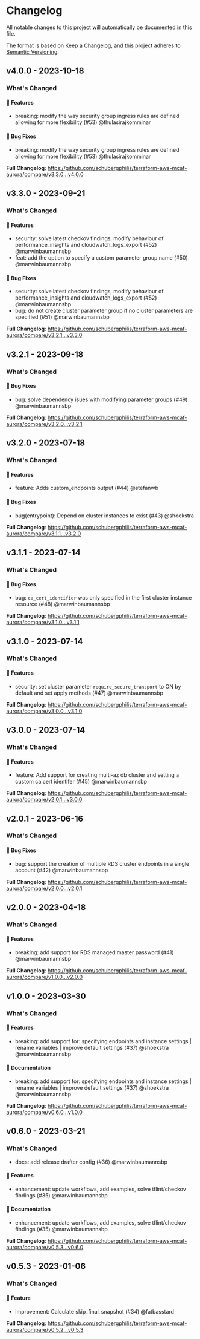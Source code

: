 # Changelog

All notable changes to this project will automatically be documented in this file.

The format is based on [Keep a Changelog](https://keepachangelog.com/en/1.0.0/),
and this project adheres to [Semantic Versioning](https://semver.org/spec/v2.0.0.html).

## v4.0.0 - 2023-10-18

### What's Changed

#### 🚀 Features

- breaking: modify the way security group ingress rules are defined allowing for more flexibility (#53) @thulasirajkomminar

#### 🐛 Bug Fixes

- breaking: modify the way security group ingress rules are defined allowing for more flexibility (#53) @thulasirajkomminar

**Full Changelog**: https://github.com/schubergphilis/terraform-aws-mcaf-aurora/compare/v3.3.0...v4.0.0

## v3.3.0 - 2023-09-21

### What's Changed

#### 🚀 Features

- security: solve latest checkov findings, modify behaviour of performance_insights and cloudwatch_logs_export (#52) @marwinbaumannsbp
- feat: add the option to specify a custom parameter group name (#50) @marwinbaumannsbp

#### 🐛 Bug Fixes

- security: solve latest checkov findings, modify behaviour of performance_insights and cloudwatch_logs_export (#52) @marwinbaumannsbp
- bug: do not create cluster parameter group if no cluster parameters are specified (#51) @marwinbaumannsbp

**Full Changelog**: https://github.com/schubergphilis/terraform-aws-mcaf-aurora/compare/v3.2.1...v3.3.0

## v3.2.1 - 2023-09-18

### What's Changed

#### 🐛 Bug Fixes

- bug: solve dependency isues with modifying parameter groups (#49) @marwinbaumannsbp

**Full Changelog**: https://github.com/schubergphilis/terraform-aws-mcaf-aurora/compare/v3.2.0...v3.2.1

## v3.2.0 - 2023-07-18

### What's Changed

#### 🚀 Features

- feature: Adds custom_endpoints output (#44) @stefanwb

#### 🐛 Bug Fixes

- bug(entrypoint): Depend on cluster instances to exist (#43) @shoekstra

**Full Changelog**: https://github.com/schubergphilis/terraform-aws-mcaf-aurora/compare/v3.1.1...v3.2.0

## v3.1.1 - 2023-07-14

### What's Changed

#### 🐛 Bug Fixes

- bug:  `ca_cert_identifier` was only specified in the first cluster instance resource (#48) @marwinbaumannsbp

**Full Changelog**: https://github.com/schubergphilis/terraform-aws-mcaf-aurora/compare/v3.1.0...v3.1.1

## v3.1.0 - 2023-07-14

### What's Changed

#### 🚀 Features

- security: set cluster parameter `require_secure_transport` to ON by default and set apply methods (#47) @marwinbaumannsbp

**Full Changelog**: https://github.com/schubergphilis/terraform-aws-mcaf-aurora/compare/v3.0.0...v3.1.0

## v3.0.0 - 2023-07-14

### What's Changed

#### 🚀 Features

- feature: Add support for creating multi-az db cluster and setting a custom ca cert identifer (#45) @marwinbaumannsbp

**Full Changelog**: https://github.com/schubergphilis/terraform-aws-mcaf-aurora/compare/v2.0.1...v3.0.0

## v2.0.1 - 2023-06-16

### What's Changed

#### 🐛 Bug Fixes

- bug: support the creation of multiple RDS cluster endpoints in a single account (#42) @marwinbaumannsbp

**Full Changelog**: https://github.com/schubergphilis/terraform-aws-mcaf-aurora/compare/v2.0.0...v2.0.1

## v2.0.0 - 2023-04-18

### What's Changed

#### 🚀 Features

- breaking: add support for RDS managed master password (#41) @marwinbaumannsbp

**Full Changelog**: https://github.com/schubergphilis/terraform-aws-mcaf-aurora/compare/v1.0.0...v2.0.0

## v1.0.0 - 2023-03-30

### What's Changed

#### 🚀 Features

- breaking: add support for: specifying endpoints and instance settings | rename variables | improve default settings (#37) @shoekstra @marwinbaumannsbp

#### 📖 Documentation

- breaking: add support for: specifying endpoints and instance settings | rename variables | improve default settings (#37) @shoekstra @marwinbaumannsbp

**Full Changelog**: https://github.com/schubergphilis/terraform-aws-mcaf-aurora/compare/v0.6.0...v1.0.0

## v0.6.0 - 2023-03-21

### What's Changed

- docs: add release drafter config (#36) @marwinbaumannsbp

#### 🚀 Features

- enhancement: update workflows, add examples, solve tflint/checkov findings (#35) @marwinbaumannsbp

#### 📖 Documentation

- enhancement: update workflows, add examples, solve tflint/checkov findings (#35) @marwinbaumannsbp

**Full Changelog**: https://github.com/schubergphilis/terraform-aws-mcaf-aurora/compare/v0.5.3...v0.6.0

## v0.5.3 - 2023-01-06

### What's Changed

#### 🚀 Feature

- improvement: Calculate skip_final_snapshot (#34) @fatbasstard

**Full Changelog**: https://github.com/schubergphilis/terraform-aws-mcaf-aurora/compare/v0.5.2...v0.5.3
